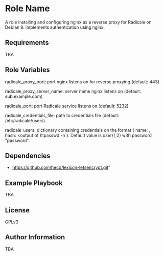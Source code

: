 Role Name
=========

A role installing and configuring nginx as a reverse proxy for Radicale on Debian 9. Implements authentication using nginx.

Requirements
------------

TBA

Role Variables
--------------
radicale_proxy_port: port nginx listens on for reverse proxying (default: 443)

radicale_proxy_server_name: server name nginx listens on (default: sub.example.com)

radicale_port: port Radicale service listens on (default: 5232)

radicale_credentials_file: path to credentials file (default: /etc/radicale/users)

radicale_users: dictionary containing credentials on the format { name: <val>, hash: <output of htpasswd -n <val>}. Default value is user{1,2} with password "password".

Dependencies
------------
- https://github.com/hecd/lexicon-letsencrypt.git"

Example Playbook
----------------
TBA


License
-------

GPLv3

Author Information
------------------
TBA

